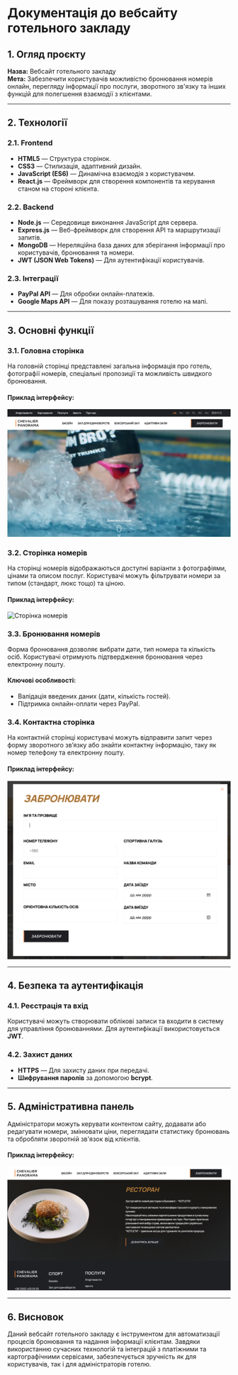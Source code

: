 # Документація до вебсайту готельного закладу

## 1. Огляд проєкту

**Назва:** Вебсайт готельного закладу  
**Мета:** Забезпечити користувачів можливістю бронювання номерів онлайн, перегляду інформації про послуги, зворотного зв'язку та інших функцій для полегшення взаємодії з клієнтами.

---

## 2. Технології

### 2.1. Frontend
- **HTML5** — Структура сторінок.
- **CSS3** — Стилизація, адаптивний дизайн.
- **JavaScript (ES6)** — Динамічна взаємодія з користувачем.
- **React.js** — Фреймворк для створення компонентів та керування станом на стороні клієнта.

### 2.2. Backend
- **Node.js** — Середовище виконання JavaScript для сервера.
- **Express.js** — Веб-фреймворк для створення API та маршрутизації запитів.
- **MongoDB** — Нереляційна база даних для зберігання інформації про користувачів, бронювання та номери.
- **JWT (JSON Web Tokens)** — Для аутентифікації користувачів.

### 2.3. Інтеграції
- **PayPal API** — Для обробки онлайн-платежів.
- **Google Maps API** — Для показу розташування готелю на мапі.

---

## 3. Основні функції

### 3.1. Головна сторінка
На головній сторінці представлені загальна інформація про готель, фотографії номерів, спеціальні пропозиції та можливість швидкого бронювання.

#### Приклад інтерфейсу:
![Головна сторінка](./img/image.png "Приклад головної сторінки")

### 3.2. Сторінка номерів
На сторінці номерів відображаються доступні варіанти з фотографіями, цінами та описом послуг. Користувачі можуть фільтрувати номери за типом (стандарт, люкс тощо) та ціною.

#### Приклад інтерфейсу:
![Сторінка номерів](./img/image_copy.png "Приклад сторінки номерів")

### 3.3. Бронювання номерів
Форма бронювання дозволяє вибрати дати, тип номера та кількість осіб. Користувачі отримують підтвердження бронювання через електронну пошту.

#### Ключові особливості:
- Валідація введених даних (дати, кількість гостей).
- Підтримка онлайн-оплати через PayPal.

### 3.4. Контактна сторінка
На контактній сторінці користувачі можуть відправити запит через форму зворотного зв’язку або знайти контактну інформацію, таку як номер телефону та електронну пошту.

#### Приклад інтерфейсу:
![Контактна сторінка](./img/image_copy_3.png  "Приклад контактної сторінки")

---

## 4. Безпека та аутентифікація

### 4.1. Реєстрація та вхід
Користувачі можуть створювати облікові записи та входити в систему для управління бронюваннями. Для аутентифікації використовується **JWT**.

### 4.2. Захист даних
- **HTTPS** — Для захисту даних при передачі.
- **Шифрування паролів** за допомогою **bcrypt**.

---

## 5. Адміністративна панель

Адміністратори можуть керувати контентом сайту, додавати або редагувати номери, змінювати ціни, переглядати статистику бронювань та обробляти зворотній зв'язок від клієнтів.

#### Приклад інтерфейсу:
![Адміністративна панель](./img/image_copy_2.png "Приклад адміністративної панелі")

---

## 6. Висновок

Даний вебсайт готельного закладу є інструментом для автоматизації процесів бронювання та надання інформації клієнтам. Завдяки використанню сучасних технологій та інтеграцій з платіжними та картографічними сервісами, забезпечується зручність як для користувачів, так і для адміністраторів готелю.
